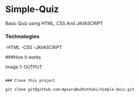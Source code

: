 # Simple-Quiz

Basic Quiz using HTML, CSS And JAVASCRIPT

### Technologies
-HTML
-CSS
-JAVASCRIPT

###How it works

Image 1: OUTPUT
<div>
  <img src =""
  </div>

    ### Clone this project
  ```
  git clone git@github.com:ApsaraBudhathoki/Simple-Quiz.git
  
  ```
